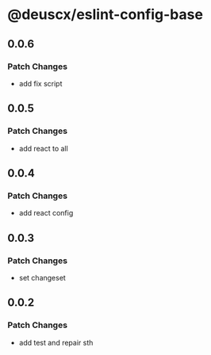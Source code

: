 # @deuscx/eslint-config-base

## 0.0.6

### Patch Changes

- add fix script

## 0.0.5

### Patch Changes

- add react to all

## 0.0.4

### Patch Changes

- add react config

## 0.0.3

### Patch Changes

- set changeset

## 0.0.2

### Patch Changes

- add test and repair sth
